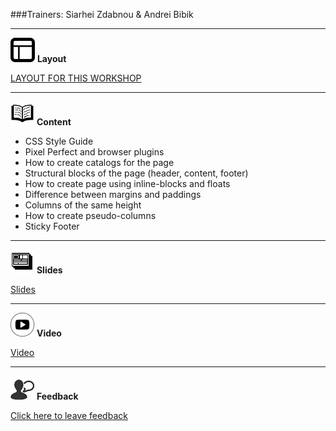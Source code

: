 ###Trainers: Siarhei Zdabnou & Andrei Bibik

***
![HTML](https://github.com/rolling-scopes/course-curriculum/blob/master/img/layout.png) **Layout**

[LAYOUT FOR THIS WORKSHOP](https://www.dropbox.com/sh/zbm0eh5dk3rphyw/AABdfAzhSASRmtdpxASVhyHVa?dl=0) 

***

![HTML](https://github.com/rolling-scopes/course-curriculum/blob/master/img/book.png)  **Content**

- CSS Style Guide
- Pixel Perfect and browser plugins
- How to create catalogs for the page
- Structural blocks of the page (header, content, footer)
- How to create page using inline-blocks and floats
- Difference between margins and paddings
- Columns of the same height
- How to create pseudo-columns
- Sticky Footer

***


![HTML](https://github.com/rolling-scopes/course-curriculum/blob/master/img/slides.png)  **Slides**

[Slides](http://slides.com/iupac/workshop) 


***

![HTML](https://github.com/rolling-scopes/course-curriculum/blob/master/img/video.png)   **Video**

[Video ](https://www.youtube.com/watch?v=-szAvgQP9co) 


***
![Feedback](https://github.com/rolling-scopes/course-curriculum/blob/master/img/feedback.png)
**Feedback**

[Click here to leave feedback](https://docs.google.com/forms/d/1F4NeS0oBq-CY805aqiPVp6CIrl4_nIYJ7Z_vUcMOFrQ/viewform)